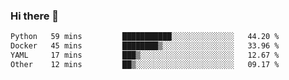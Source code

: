 ### Hi there 👋

<!--START_SECTION:waka-->

```txt
Python   59 mins         ███████████░░░░░░░░░░░░░░   44.20 %
Docker   45 mins         ████████▒░░░░░░░░░░░░░░░░   33.96 %
YAML     17 mins         ███▒░░░░░░░░░░░░░░░░░░░░░   12.67 %
Other    12 mins         ██▒░░░░░░░░░░░░░░░░░░░░░░   09.17 %
```

<!--END_SECTION:waka-->

<!--
**jerry-shao/jerry-shao** is a ✨ _special_ ✨ repository because its `README.md` (this file) appears on your GitHub profile.

Here are some ideas to get you started:

- 🔭 I’m currently working on ...
- 🌱 I’m currently learning ...
- 👯 I’m looking to collaborate on ...
- 🤔 I’m looking for help with ...
- 💬 Ask me about ...
- 📫 How to reach me: ...
- 😄 Pronouns: ...
- ⚡ Fun fact: ...
-->

